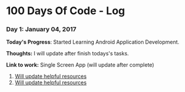 # 100 Days Of Code - Log

### Day 1: January 04, 2017 

**Today's Progress**: Started Learning Android Application Development.

**Thoughts:** I will update after finish todays's tasks.

**Link to work:** Single Screen App (will update after complete)


1. [Will update helpful resources](https://www.freecodecamp.com/challenges/find-the-longest-word-in-a-string)
2. [Will update helpful resources](https://www.freecodecamp.com/challenges/title-case-a-sentence)
